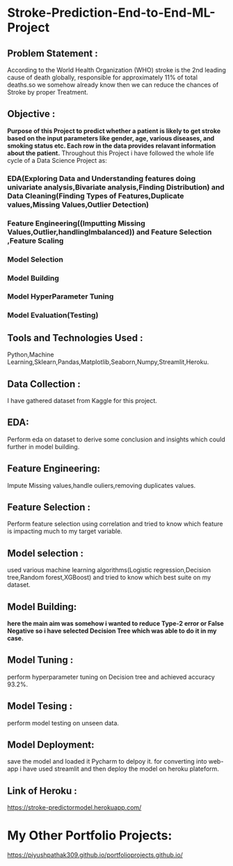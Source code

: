 # Stroke-Prediction-End-to-End-ML-Project

## Problem Statement :
According to the World Health Organization (WHO) stroke is the 2nd leading cause of death globally, responsible for approximately 11% of total deaths.so we somehow already know then we can reduce the chances of Stroke by proper Treatment.

## Objective :
**Purpose of this Project to predict whether a patient is likely to get stroke based on the input parameters like gender, age, various diseases, and smoking status etc. Each row in the data provides relavant information about the patient.** Throughout this Project i have followed the whole life cycle of a Data Science Project as: 
### EDA(Exploring Data and Understanding features doing univariate analysis,Bivariate analysis,Finding Distribution) and Data Cleaning(Finding Types of Features,Duplicate values,Missing Values,Outlier Detection)
### Feature Engineering((Imputting Missing Values,Outlier,handlingImbalanced)) and Feature Selection ,Feature Scaling
### Model Selection 
### Model Building 
### Model HyperParameter Tuning
### Model Evaluation(Testing)

## Tools and Technologies Used :
Python,Machine Learning,Sklearn,Pandas,Matplotlib,Seaborn,Numpy,Streamlit,Heroku.

## Data Collection :
I have gathered dataset from Kaggle for this project.

## EDA:
Perform eda on dataset to derive some conclusion and insights which could further in model building.

## Feature Engineering:
Impute Missing values,handle ouliers,removing duplicates values.

## Feature Selection :
Perform feature selection using correlation and tried to know which feature is impacting much to my target variable.

## Model selection :
used various machine learning algorithms(Logistic regression,Decision tree,Random forest,XGBoost) and tried to know which best suite on my dataset.

## Model Building: 
**here the main aim was somehow i wanted to reduce Type-2 error or False Negative so i have selected Decision Tree which was able to do it in my case.**

## Model Tuning :
perform hyperparameter tuning on Decision tree and achieved accuracy 93.2%.

## Model Tesing :
perform model testing on unseen data.

## Model Deployment:
save the model and loaded it Pycharm to delpoy it. for converting into web-app i have used streamlit and then deploy the model on heroku plateform.

## Link of Heroku :
https://stroke-predictormodel.herokuapp.com/

# My Other Portfolio Projects:
https://piyushpathak309.github.io/portfolioprojects.github.io/









